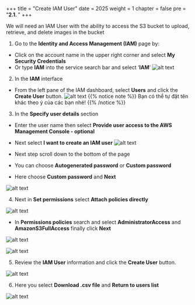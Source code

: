 +++
title = "Create IAM User"
date = 2025
weight = 1
chapter = false
pre = "<b>2.1. </b>"
+++

We will need an IAM User with the ability to access the S3 bucket to upload, retrieve, and delete images in the bucket

1. Go to the **Identity and Access Management (IAM)** page by:

- Click on the account name in the upper right corner and select **My Security Credentials**
- Or type **IAM** into the service search bar and select ‘**IAM**’
![alt text](/images/2-Preparation/2-1-1.png)

2. In the **IAM** interface 

- From the left pane of the IAM dashboard, select **Users** and click the **Create User** button.
![alt text](/images/2-Preparation/2-1-2.png)
{{% notice note %}}
Bạn có thể tự đặt tên khác theo ý của các bạn nhé!
{{% /notice %}}

3. In the **Specify user details** section

- Enter the user name then select **Provide user access to the AWS Management Console - optional**
- Next select **I want to create an IAM user**
![alt text](/images/2-Preparation/2-1-3.png)

- Next step scroll down to the bottom of the page
- You can choose **Autogenerated password** or **Custom password** 
- Here choose **Custom password** and **Next**

![alt text](/images/2-Preparation/2-1-4.png)

4. Next in **Set permissions** select **Attach policies directly**

![alt text](/images/2-Preparation/2-1-5.png)

- In **Permissions policies** search and select **AdministratorAccess** and **AmazonS3FullAccess** finally click **Next**

![alt text](/images/2-Preparation/2-1-6.png)

![alt text](/images/2-Preparation/2-1-7.png)

5. Review the **IAM User** information and click the **Create User** button.

![alt text](/images/2-Preparation/2-1-8.png)

6. Here you select **Download .csv file** and **Return to users list**

![alt text](/images/2-Preparation/2-1-9.png)